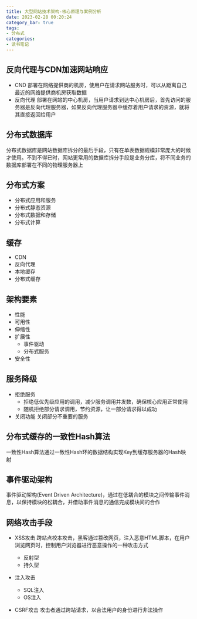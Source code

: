 ```yaml
---
title: 大型网站技术架构-核心原理与案例分析
date: 2023-02-28 00:20:24
category_bar: true
tags:
- 分布式
categories:
- 读书笔记
---
```




## 反向代理与CDN加速网站响应

* CND 部署在网络提供商的机房，使用户在请求网站服务时，可以从距离自己最近的网络提供商机房获取数据
* 反向代理 部署在网站的中心机房，当用户请求到达中心机房后，首先访问的服务器是反向代理服务器，如果反向代理服务器中缓存着用户请求的资源，就将其直接返回给用户

## 分布式数据库

分布式数据库是网站数据库拆分的最后手段，只有在单表数据规模非常庞大的时候才使用。不到不得已时，网站更常用的数据库拆分手段是业务分库，将不同业务的数据库部署在不同的物理服务器上

## 分布式方案

* 分布式应用和服务
* 分布式静态资源
* 分布式数据和存储
* 分布式计算

## 缓存

* CDN
* 反向代理
* 本地缓存
* 分布式缓存

## 架构要素

* 性能
* 可用性
* 伸缩性
* 扩展性
  * 事件驱动
  * 分布式服务
* 安全性

## 服务降级

* 拒绝服务
  * 拒绝低优先级应用的调用，减少服务调用并发数，确保核心应用正常使用
  * 随机拒绝部分请求调用，节约资源，让一部分请求得以成功
* 关闭功能 关闭部分不重要的服务

## 分布式缓存的一致性Hash算法

一致性Hash算法通过一致性Hash环的数据结构实现Key到缓存服务器的Hash映射

## 事件驱动架构

事件驱动架构(Event Driven Architecture)，通过在低耦合的模块之间传输事件消息，以保持模块的松耦合，并借助事件消息的通信完成模块间的合作

## 网络攻击手段

* XSS攻击 跨站点校本攻击，黑客通过篡改网页，注入恶意HTML脚本，在用户浏览网页时，控制用户浏览器进行恶意操作的一种攻击方式
  * 反射型
  * 持久型
* 注入攻击
  * SQL注入
  * OS注入

* CSRF攻击 攻击者通过跨站请求，以合法用户的身份进行非法操作
